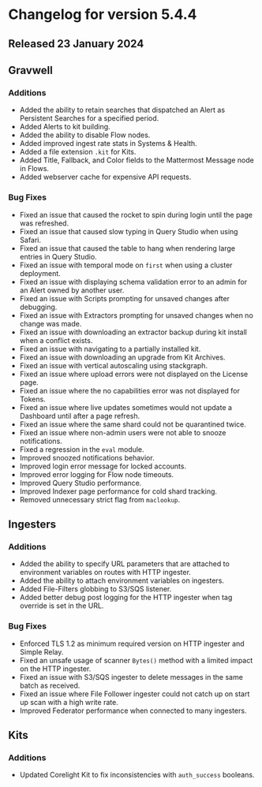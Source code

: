 # Changelog for version 5.4.4

## Released 23 January 2024

## Gravwell

### Additions

* Added the ability to retain searches that dispatched an Alert as Persistent Searches for a specified period.
* Added Alerts to kit building.
* Added the ability to disable Flow nodes.
* Added improved ingest rate stats in Systems & Health.
* Added a file extension `.kit` for Kits.
* Added Title, Fallback, and Color fields to the Mattermost Message node in Flows.
* Added webserver cache for expensive API requests.

### Bug Fixes

* Fixed an issue that caused the rocket to spin during login until the page was refreshed. 
* Fixed an issue that caused slow typing in Query Studio when using Safari.
* Fixed an issue that caused the table to hang when rendering large entries in Query Studio.
* Fixed an issue with temporal mode on `first` when using a cluster deployment.
* Fixed an issue with displaying schema validation error to an admin for an Alert owned by another user.
* Fixed an issue with Scripts prompting for unsaved changes after debugging.
* Fixed an issue with Extractors prompting for unsaved changes when no change was made.
* Fixed an issue with downloading an extractor backup during kit install when a conflict exists.
* Fixed an issue with navigating to a partially installed kit. 
* Fixed an issue with downloading an upgrade from Kit Archives.
* Fixed an issue with vertical autoscaling using stackgraph.
* Fixed an issue where upload errors were not displayed on the License page.
* Fixed an issue where the no capabilities error was not displayed for Tokens.
* Fixed an issue where live updates sometimes would not update a Dashboard until after a page refresh.
* Fixed an issue where the same shard could not be quarantined twice.
* Fixed an issue where non-admin users were not able to snooze notifications.
* Fixed a regression in the `eval` module.
* Improved snoozed notifications behavior.
* Improved login error message for locked accounts.
* Improved error logging for Flow node timeouts.
* Improved Query Studio performance.
* Improved Indexer page performance for cold shard tracking.
* Removed unnecessary strict flag from `maclookup`.

## Ingesters

### Additions

* Added the ability to specify URL parameters that are attached to environment variables on routes with HTTP ingester.
* Added the ability to attach environment variables on ingesters.
* Added File-Filters globbing to S3/SQS listener.
* Added better debug post logging for the HTTP ingester when tag override is set in the URL.

### Bug Fixes

* Enforced TLS 1.2 as minimum required version on HTTP ingester and Simple Relay.
* Fixed an unsafe usage of scanner `Bytes()` method with a limited impact on the HTTP ingester.
* Fixed an issue with S3/SQS ingester to delete messages in the same batch as received.
* Fixed an issue where File Follower ingester could not catch up on start up scan with a high write rate.
* Improved Federator performance when connected to many ingesters.

## Kits

### Additions

* Updated Corelight Kit to fix inconsistencies with `auth_success` booleans. 

